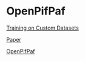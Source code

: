 # OpenPifPaf 

[Training on Custom Datasets](https://openpifpaf.github.io/plugins_custom.html)

[Paper](https://arxiv.org/pdf/2103.02440.pdf)

[OpenPifPaf](https://openpifpaf.github.io/plugins_animalpose.html)